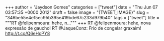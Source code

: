
+++
author = "Jaydson Gomes"
categories = ["tweet"]
date = "Thu Jun 07 03:57:35 +0000 2012"
draft = false
image = "{TWEET_IMAGE}"
slug = "346be55e4e15ec95b395e419bde67c233d979b40"
tags = ["tweet"]
title = """RT @felipenmoura: hehe, n..."""
+++
RT @felipenmoura: hehe, nova expressão de gaucho! RT @JaqueConz: Frio de congelar graxaim! http://t.co/Q6eHoPY8
